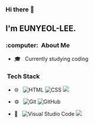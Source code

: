 ### Hi there :wave:

<h2>I'm EUNYEOL-LEE.</h2>

<h3> :computer: &nbsp;About Me </h3>

- :mortar_board: &nbsp; Currently studying coding


<h3> &nbsp;Tech Stack</h3>

- :globe_with_meridians: &nbsp;
  ![HTML](https://img.shields.io/badge/-HTML-333333?style=flat&logo=HTML5)
  ![CSS](https://img.shields.io/badge/-CSS-333333?style=flat&logo=CSS3&logoColor=1572B6)
  <img src="https://img.shields.io/badge/Python-333333?style=flat-square&logo=Python&logoColor=white"/></a>

- :gear: &nbsp;
  ![Git](https://img.shields.io/badge/-Git-333333?style=flat&logo=git)
  ![GitHub](https://img.shields.io/badge/-GitHub-333333?style=flat&logo=github)
- :wrench: &nbsp;
  ![Visual Studio Code](https://img.shields.io/badge/-Visual%20Studio%20Code-333333?style=flat&logo=visual-studio-code&logoColor=007ACC)
  <img src="https://img.shields.io/badge/Replit-333333?style=flat-square&logo=Replit&logoColor=white"/>


